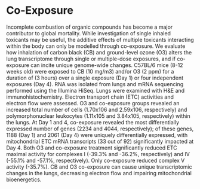 # Co-Exposure

Incomplete combustion of organic compounds has become a major contributor to global mortality. While investigation of single inhaled toxicants may be useful, the additive effects of multiple toxicants interacting within the body can only be modelled through co-exposure. We evaluate how inhalation of carbon black (CB) and ground-level ozone (O3) alters the lung transcriptome through single or multiple-dose exposures, and if co-exposure can incite unique genome-wide changes. C57BL/6 mice (8-12 weeks old) were exposed to CB (10 mg/m3) and/or O3 (2 ppm) for a duration of (3 hours) over a single exposure (Day 1) or four independent exposures (Day 4). RNA was isolated from lungs and mRNA sequencing performed using the Illumina HiSeq. Lungs were examined with H&E and immunohistochemistry. Electron transport chain (ETC) activities and electron flow were assessed. O3 and co-exposure groups revealed an increased total number of cells (1.70x106 and 2.59x106, respectively) and polymorphonuclear leukocytes (1.11x105 and 3.84x105, respectively) within the lungs. At Day 1 and 4, co-exposure revealed the most differentially expressed number of genes (2234 and 4044, respectively); of these genes, 1188 (Day 1) and 2061 (Day 4) were uniquely differentially expressed, with mitochondrial ETC mRNA transcripts (33 out of 92) significantly impacted at Day 4. Both O3 and co-exposure treatment significantly reduced ETC maximal activity for complexes I (-39.3% and -36.2%, respectively) and IV (-55.1% and -57.1%, respectively). Only co-exposure reduced complex V activity (-35.7%). CB and O3 co-exposure can cause unique transcriptomic changes in the lungs, decreasing electron flow and impairing mitochondrial bioenergetics.
